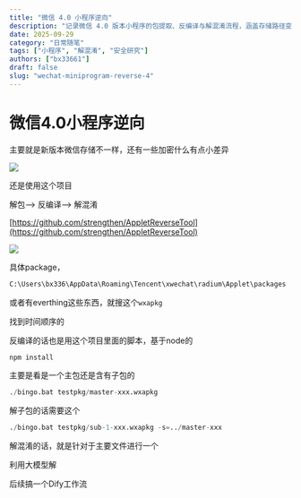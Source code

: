 ```yaml
---
title: "微信 4.0 小程序逆向"
description: "记录微信 4.0 版本小程序的包提取、反编译与解混淆流程，涵盖存储路径变更、加密差异与工具使用要点"
date: 2025-09-29
category: "日常随笔"
tags: ["小程序", "解混淆", "安全研究"]
authors: ["bx33661"]
draft: false
slug: "wechat-miniprogram-reverse-4"
---
```

<meta name="referrer" content="no-referrer">

# 微信4.0小程序逆向
主要就是新版本微信存储不一样，还有一些加密什么有点小差异

![](https://cdn.nlark.com/yuque/0/2025/png/42994824/1759145993916-b64b1932-aebb-4ac4-ac25-a80af8dfffcd.png)

还是使用这个项目

解包—> 反编译—> 解混淆

[https://github.com/strengthen/AppletReverseTool](https://github.com/strengthen/AppletReverseTool)

![](https://cdn.nlark.com/yuque/0/2025/png/42994824/1759145999600-fe375548-0c6f-4d91-ae85-9eb3616745e4.png)

具体package，

```python
C:\Users\bx336\AppData\Roaming\Tencent\xwechat\radium\Applet\packages
```

或者有everthing这些东西，就搜这个`wxapkg`

找到时间顺序的

反编译的话也是用这个项目里面的脚本，基于node的

```python
npm install
```

主要是看是一个主包还是含有子包的

```python
./bingo.bat testpkg/master-xxx.wxapkg
```

解子包的话需要这个

```python
./bingo.bat testpkg/sub-1-xxx.wxapkg -s=../master-xxx
```

解混淆的话，就是针对于主要文件进行一个

利用大模型解

后续搞一个Dify工作流

